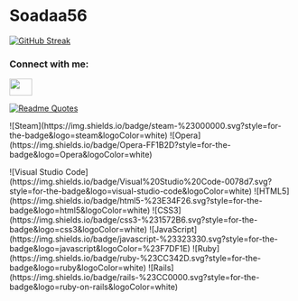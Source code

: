 # Soadaa56

[![GitHub Streak](https://github-readme-streak-stats.herokuapp.com/?user=Soadaa56)](https://git.io/streak-stats)

<h3 align="left">Connect with me:</h3>
<p align="left">
<a href="https://twitter.com/Soadaa56" target="blank"><img align="center" src="https://cdn.jsdelivr.net/npm/simple-icons@3.0.1/icons/twitter.svg" alt="" height="30" width="40" /></a>
  
[![Readme Quotes](https://quotes-github-readme.vercel.app/api?type=horizontal&theme=dark)](https://github.com/piyushsuthar/github-readme-quotes)

<p>
  ![Steam](https://img.shields.io/badge/steam-%23000000.svg?style=for-the-badge&logo=steam&logoColor=white)
  ![Opera](https://img.shields.io/badge/Opera-FF1B2D?style=for-the-badge&logo=Opera&logoColor=white)
</p>
<p>
  ![Visual Studio Code](https://img.shields.io/badge/Visual%20Studio%20Code-0078d7.svg?style=for-the-badge&logo=visual-studio-code&logoColor=white)
  ![HTML5](https://img.shields.io/badge/html5-%23E34F26.svg?style=for-the-badge&logo=html5&logoColor=white)
  ![CSS3](https://img.shields.io/badge/css3-%231572B6.svg?style=for-the-badge&logo=css3&logoColor=white)
  ![JavaScript](https://img.shields.io/badge/javascript-%23323330.svg?style=for-the-badge&logo=javascript&logoColor=%23F7DF1E)
  ![Ruby](https://img.shields.io/badge/ruby-%23CC342D.svg?style=for-the-badge&logo=ruby&logoColor=white)
  ![Rails](https://img.shields.io/badge/rails-%23CC0000.svg?style=for-the-badge&logo=ruby-on-rails&logoColor=white)
</p>
